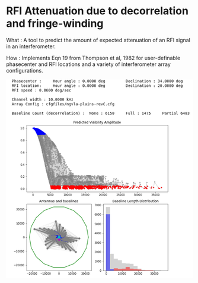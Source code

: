 # RFI Attenuation due to decorrelation and fringe-winding

What : A tool to predict the amount of expected attenuation of an RFI signal in an interferometer.

How : Implements Eqn 19 from Thompson et al, 1982 for user-definable phasecenter and RFI locations and a variety of interferometer array configurations. 

![Example Screenshot for the ngVLA](./demo_ngvla_example.png)
